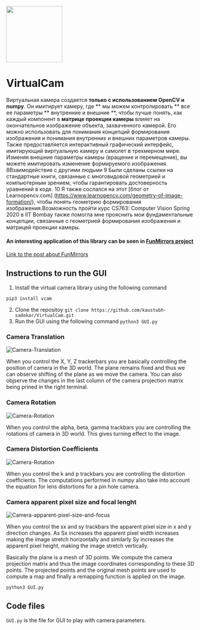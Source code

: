 <p align="Left">
  <img width=150 src="VCamLogo.png">
</p>

# VirtualCam

Виртуальная камера создается **только с использованием OpenCV и numpy**. Он имитирует камеру, где ** мы можем контролировать ** все ее параметры ** внутренние и внешние **, чтобы лучше понять, как каждый компонент в **матрице проекции камеры** влияет на окончательное изображение объекта, захваченного камерой. Его можно использовать для понимания концепций формирования изображения и понимания внутренних и внешних параметров камеры. Также предоставляется интерактивный графический интерфейс, имитирующий виртуальную камеру и самолет в трехмерном мире. Изменяя внешние параметры камеры (вращение и перемещение), вы можете имитировать изменение формируемого изображения.
8Взаимодействие с другими людьми
9
Были сделаны ссылки на стандартные книги, связанные с многовидовой геометрией и компьютерным зрением, чтобы гарантировать достоверность уравнений в коде.
10
Я также сослался на этот [блог от Learnopencv.com] (https://www.learnopencv.com/geometry-of-image-formation/), чтобы понять геометрию формирования изображения.Возможность пройти курс CS763: Computer Vision Spring 2020 в IIT Bombay также помогла мне прояснить мои фундаментальные концепции, связанные с геометрией формирования изображения и матрицей проекции камеры.

#### An interesting application of this library can be seen in [FunMirrors project](https://github.com/kaustubh-sadekar/FunMirrors/blob/master/README.md)

[Link to the post about FunMirrors](https://www.learnopencv.com/funny-mirrors-using-opencv/)

## Instructions to run the GUI

1. Install the virtual camera library using the following command
```shell
pip3 install vcam
```
2. Clone the repositoy
`git clone https://github.com/kaustubh-sadekar/VirtualCam.git`
3. Run the GUI using the following command
`python3 GUI.py`

### Camera Translation
![Camera-Translation](xyz.gif)

When you control the X, Y, Z trackerbars you are basically controlling the position of camera in the 3D world. The plane remains fixed and thus we can observe shifting of the plane as we move the camera. You can also objserve the changes in the last column of the camera projection matrix being prined in the right terminal.


### Camera Rotation
![Camera-Rotation](rot.gif)

When you control the alpha, beta, gamma trackbars you are controlling the rotations of camera in 3D world. This gives turning effect to the image.

### Camera Distortion Coefficients
![Camera-Rotation](distCoeff.gif)

When you control the k and p trackbars you are controlling the distortion coefficients. The computations performed in numpy also take into account the equation for lens distortions for a pin hole camera.

### Camera apparent pixel size and focal lenght
![Camera-apparent-pixel-size-and-focus](intrinsic.gif)

When you control the sx and sy trackbars the apparent pixel size in x and y direction changes. As Sx increases the apparent pixel width increases making the image stretch horizontally and similarly Sy increases the apparent pixel height, making the image stretch vertically. 

Basically the plane is a mesh of 3D points. We compute the camera projection matrix and thus the image coordinates corresponding to these 3D points. The projected points and the original mesh points are used to compute a map and finally a remapping function is applied on the image.

`python3 GUI.py`

## Code files
`GUI.py` is the file for GUI to play with camera parameters.
